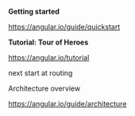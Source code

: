 <b>Getting started</b>

https://angular.io/guide/quickstart

<b>Tutorial: Tour of Heroes</b>

https://angular.io/tutorial

next start at routing

Architecture overview


https://angular.io/guide/architecture

